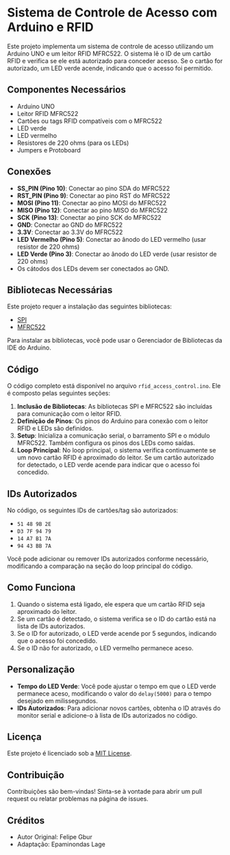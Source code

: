 # Sistema de Controle de Acesso com Arduino e RFID

Este projeto implementa um sistema de controle de acesso utilizando um Arduino UNO e um leitor RFID MFRC522. O sistema lê o ID de um cartão RFID e verifica se ele está autorizado para conceder acesso. Se o cartão for autorizado, um LED verde acende, indicando que o acesso foi permitido.

## Componentes Necessários

- Arduino UNO
- Leitor RFID MFRC522
- Cartões ou tags RFID compatíveis com o MFRC522
- LED verde
- LED vermelho
- Resistores de 220 ohms (para os LEDs)
- Jumpers e Protoboard

## Conexões

- **SS_PIN (Pino 10)**: Conectar ao pino SDA do MFRC522
- **RST_PIN (Pino 9)**: Conectar ao pino RST do MFRC522
- **MOSI (Pino 11)**: Conectar ao pino MOSI do MFRC522
- **MISO (Pino 12)**: Conectar ao pino MISO do MFRC522
- **SCK (Pino 13)**: Conectar ao pino SCK do MFRC522
- **GND**: Conectar ao GND do MFRC522
- **3.3V**: Conectar ao 3.3V do MFRC522
- **LED Vermelho (Pino 5)**: Conectar ao ânodo do LED vermelho (usar resistor de 220 ohms)
- **LED Verde (Pino 3)**: Conectar ao ânodo do LED verde (usar resistor de 220 ohms)
- Os cátodos dos LEDs devem ser conectados ao GND.

## Bibliotecas Necessárias

Este projeto requer a instalação das seguintes bibliotecas:

- [SPI](https://www.arduino.cc/en/Reference/SPI)
- [MFRC522](https://github.com/miguelbalboa/rfid)

Para instalar as bibliotecas, você pode usar o Gerenciador de Bibliotecas da IDE do Arduino.

## Código

O código completo está disponível no arquivo `rfid_access_control.ino`. Ele é composto pelas seguintes seções:

1. **Inclusão de Bibliotecas**: As bibliotecas SPI e MFRC522 são incluídas para comunicação com o leitor RFID.
2. **Definição de Pinos**: Os pinos do Arduino para conexão com o leitor RFID e LEDs são definidos.
3. **Setup**: Inicializa a comunicação serial, o barramento SPI e o módulo MFRC522. Também configura os pinos dos LEDs como saídas.
4. **Loop Principal**: No loop principal, o sistema verifica continuamente se um novo cartão RFID é aproximado do leitor. Se um cartão autorizado for detectado, o LED verde acende para indicar que o acesso foi concedido.

## IDs Autorizados

No código, os seguintes IDs de cartões/tag são autorizados:

- `51 48 9B 2E`
- `D3 7F 94 79`
- `14 A7 B1 7A`
- `94 43 BB 7A`

Você pode adicionar ou remover IDs autorizados conforme necessário, modificando a comparação na seção do loop principal do código.

## Como Funciona

1. Quando o sistema está ligado, ele espera que um cartão RFID seja aproximado do leitor.
2. Se um cartão é detectado, o sistema verifica se o ID do cartão está na lista de IDs autorizados.
3. Se o ID for autorizado, o LED verde acende por 5 segundos, indicando que o acesso foi concedido.
4. Se o ID não for autorizado, o LED vermelho permanece aceso.

## Personalização

- **Tempo do LED Verde**: Você pode ajustar o tempo em que o LED verde permanece aceso, modificando o valor do `delay(5000)` para o tempo desejado em milissegundos.
- **IDs Autorizados**: Para adicionar novos cartões, obtenha o ID através do monitor serial e adicione-o à lista de IDs autorizados no código.

## Licença

Este projeto é licenciado sob a [MIT License](LICENSE).

## Contribuição

Contribuições são bem-vindas! Sinta-se à vontade para abrir um pull request ou relatar problemas na página de issues.

## Créditos

- Autor Original: Felipe Gbur
- Adaptação: Epaminondas Lage
